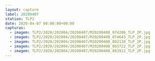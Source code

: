 ```yaml
---
layout: capture
label: 20200407
station: TLP2
date: 2020-04-07 00:00:00+00:00
capturas:
  - imagem: TLP2/2020/202004/20200407/M20200408_074206_TLP_2P.jpg
  - imagem: TLP2/2020/202004/20200407/M20200408_074643_TLP_2P.jpg
  - imagem: TLP2/2020/202004/20200407/M20200408_082138_TLP_2P.jpg
  - imagem: TLP2/2020/202004/20200407/M20200408_083722_TLP_2P.jpg
  - imagem: TLP2/2020/202004/20200407/M20200408_083912_TLP_2P.jpg
---
```

